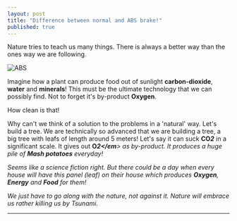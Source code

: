 ```yaml
---
layout: post
title: "Difference between normal and ABS brake!"
published: true
---
```


Nature tries to teach us many things. There is always a better way than the ones way we are following.

![ABS](http://i.imgur.com/PyFjc.jpg)

Imagine how a plant can produce food out of sunlight **carbon-dioxide**, **water** and **minerals**! This must be the ultimate technology that we can possibly find. Not to forget it's by-product **Oxygen**.

How clean is that! 

Why can't we think of a solution to the problems in a 'natural' way. Let's build a tree. We are technically so advanced that we are building a tree, a big tree with leafs of length around 5 meters! Let's say it can suck **CO<em>2</em>** in a significant scale. It gives out **O<em>2</em**> as by-product. It produces a huge pile of **Mash potatoes** everyday!

Seems like a science fiction right. But there could be a day when every house will have this panel (leaf) on their house which produces **Oxygen**, **Energy** and **Food** for them! 

We just have to go along with the nature, not against it. Nature will embrace us rather killing us by Tsunami.

---------------------------